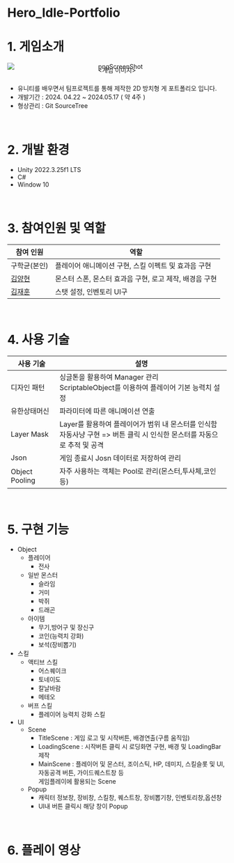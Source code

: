 # Hero_Idle-Portfolio
# 1. 게임소개
<div align="center">
    <img src="https://github.com/user-attachments/assets/8f1f233b-a746-44b0-b84c-eaac6eaeff3d" alt="pngScreenShot" style="display: block;">
    <span style="display: block; margin: 0; padding: 0; line-height: 0;"><게임 이미지></span>
    </div><br/>

* 유니티를 배우면서 팀프로젝트를 통해 제작한 2D 방치형 게 포트폴리오 입니다.
* 개발기간 : 2024. 04.22 ~ 2024.05.17 ( 약 4주 )
* 형상관리 : Git SourceTree
<br/>

# 2. 개발 환경
* Unity 2022.3.25f1 LTS
* C#
* Window 10
<br/>

# 3. 참여인원 및 역할

| 참여 인원 | 역할 |
| ------------ | -------------------------------- |
| 구학균(본인) | 플레이어 애니메이션 구현, 스킬 이펙트 및 효과음 구현 |
| [김양현](https://github.com/yangstar98) | 몬스터 스폰, 몬스터 효과음 구현, 로고 제작, 배경음 구현|
| [김재훈](https://github.com/JaerHoon) | 스탯 설정, 인벤토리 UI구|
<br/>

# 4. 사용 기술 
| 사용 기술 | 설명 |
| ------------ | -------------------------------- |
| 디자인 패턴| 싱글톤을 활용하여 Manager 관리 <br> ScriptableObject를 이용하여 플레이어 기본 능력치 설정 |
| 유한상태머신| 파라미터에 따른 애니메이션 연출 |
| Layer Mask| Layer를 활용하여 플레이어가 범위 내 몬스터를 인식함 <br> 자동사냥 구현 => 버튼 클릭 시 인식한 몬스터를 자동으로 추적 및 공격|
| Json| 게임 종료시 Josn 데이터로 저장하여 관리 |
| Object Pooling| 자주 사용하는 객체는 Pool로 관리(몬스터,투사체,코인 등) |
<br/>

# 5. 구현 기능
- Object
    - 플레이어
        - 전사
    - 일반 몬스터
        - 슬라임
        - 거미
        - 박쥐
        - 드래곤
    - 아이템
        - 무기,방어구 및 장신구
        - 코인(능력치 강화)
        - 보석(장비뽑기)
- 스킬
    - 액티브 스킬
        - 어스퀘이크
        - 토네이도
        - 칼날바람
        - 메테오
    - 버프 스킬
        - 플레이어 능력치 강화 스킬   
- UI
    - Scene
      - TitleScene : 게임 로고 및 시작버튼, 배경연출(구름 움직임)
      - LoadingScene : 시작버튼 클릭 시 로딩화면 구현, 배경 및 LoadingBar 제작
      - MainScene : 플레이어 및 몬스터, 조이스틱, HP, 데미지, 스킬슬롯 및 UI, 자동공격 버튼, 가이드퀘스트창 등 </br> 게임플레이에 활용되는 Scene
    - Popup
        - 캐릭터 정보창, 장비창, 스킬창, 퀘스트창, 장비뽑기창, 인벤토리창,옵션창
        - UI내 버튼 클릭시 해당 창이 Popup
<br/>


# 6. 플레이 영상

